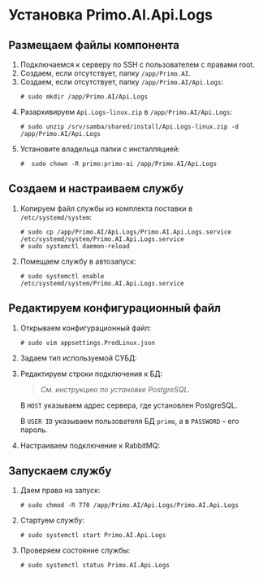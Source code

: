 # Установка Primo.AI.Api.Logs 

## Размещаем файлы компонента
1. Подключаемся к серверу по SSH с пользователем с правами root. 
1. Создаем, если отсутствует, папку `/app/Primo.AI`. 
1. Создаем, если отсутствует, папку `/app/Primo.AI/Api.Logs`:
   ```
   # sudo mkdir /app/Primo.AI/Api.Logs
   ```
1. Разархивируем `Api.Logs-linux.zip` в `/app/Primo.AI/Api.Logs`:
   ```
   # sudo unzip /srv/samba/shared/install/Api.Logs-linux.zip -d /app/Primo.AI/Api.Logs
   ```
1. Установите владельца папки с инсталляцией:
   ```
   #  sudo chown -R primo:primo-ai /app/Primo.AI/Api.Logs
   ```

## Создаем и настраиваем службу
	
1. Копируем файл службы из комплекта поставки в `/etc/systemd/system`:
   ```
   # sudo cp /app/Primo.AI/Api.Logs/Primo.AI.Api.Logs.service /etc/systemd/system/Primo.AI.Api.Logs.service
   # sudo systemctl daemon-reload
   ```
1. Помещаем службу в автозапуск:
   ```
   # sudo systemctl enable /etc/systemd/system/Primo.AI.Api.Logs.service 	
   ```

## Редактируем конфигурационный файл

1. Открываем конфигурационный файл:
   ```
   # sudo vim appsettings.ProdLinux.json
   ```
1. Задаем тип используемой СУБД:
 
1. Редактируем строки подключения к БД:

 
   > *Cм. инструкцию по установке PostgreSQL.*

   В `HOST` указываем адрес сервера, где установлен PostgreSQL.	

   В `USER ID` указываем пользователя БД `primo`, а в `PASSWORD` – его пароль.


1. Настраиваем подключение к RabbitMQ:
 


## Запускаем службу

1. Даем права на запуск:
   ```
   # sudo chmod -R 770 /app/Primo.AI/Api.Logs/Primo.AI.Api.Logs
   ```
1. Стартуем службу:
   ```
   # sudo systemctl start Primo.AI.Api.Logs
   ```
1. Проверяем состояние службы:
   ```
   # sudo systemctl status Primo.AI.Api.Logs
   ```
